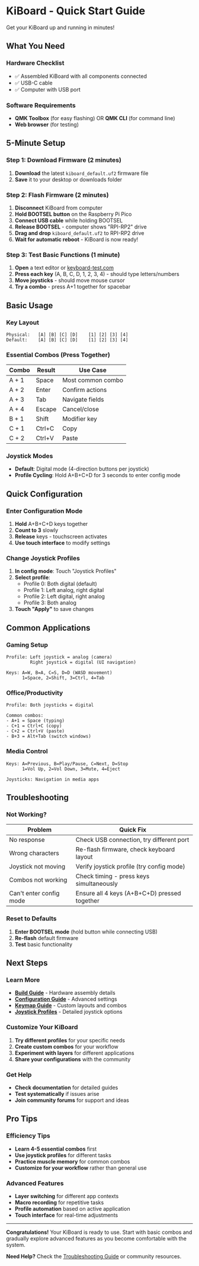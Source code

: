 # KiBoard - Quick Start Guide

Get your KiBoard up and running in minutes!

## What You Need

### Hardware Checklist
- ✅ Assembled KiBoard with all components connected
- ✅ USB-C cable
- ✅ Computer with USB port

### Software Requirements
- **QMK Toolbox** (for easy flashing) OR **QMK CLI** (for command line)
- **Web browser** (for testing)

## 5-Minute Setup

### Step 1: Download Firmware (2 minutes)
1. **Download** the latest `kiboard_default.uf2` firmware file
2. **Save** it to your desktop or downloads folder

### Step 2: Flash Firmware (2 minutes)
1. **Disconnect** KiBoard from computer
2. **Hold BOOTSEL button** on the Raspberry Pi Pico
3. **Connect USB cable** while holding BOOTSEL
4. **Release BOOTSEL** - computer shows "RPI-RP2" drive
5. **Drag and drop** `kiboard_default.uf2` to RPI-RP2 drive
6. **Wait for automatic reboot** - KiBoard is now ready!

### Step 3: Test Basic Functions (1 minute)
1. **Open** a text editor or [keyboard-test.com](https://keyboard-test.com)
2. **Press each key** (A, B, C, D, 1, 2, 3, 4) - should type letters/numbers
3. **Move joysticks** - should move mouse cursor
4. **Try a combo** - press A+1 together for spacebar

## Basic Usage

### Key Layout
```
Physical:   [A] [B] [C] [D]    [1] [2] [3] [4]
Default:    [A] [B] [C] [D]    [1] [2] [3] [4]
```

### Essential Combos (Press Together)
| Combo | Result | Use Case |
|-------|--------|----------|
| A + 1 | Space | Most common combo |
| A + 2 | Enter | Confirm actions |
| A + 3 | Tab | Navigate fields |
| A + 4 | Escape | Cancel/close |
| B + 1 | Shift | Modifier key |
| C + 1 | Ctrl+C | Copy |
| C + 2 | Ctrl+V | Paste |

### Joystick Modes
- **Default**: Digital mode (4-direction buttons per joystick)
- **Profile Cycling**: Hold A+B+C+D for 3 seconds to enter config mode

## Quick Configuration

### Enter Configuration Mode
1. **Hold** A+B+C+D keys together
2. **Count to 3** slowly
3. **Release** keys - touchscreen activates
4. **Use touch interface** to modify settings

### Change Joystick Profiles
1. **In config mode**: Touch "Joystick Profiles"
2. **Select profile**:
   - Profile 0: Both digital (default)
   - Profile 1: Left analog, right digital
   - Profile 2: Left digital, right analog
   - Profile 3: Both analog
3. **Touch "Apply"** to save changes

## Common Applications

### Gaming Setup
```
Profile: Left joystick = analog (camera)
         Right joystick = digital (UI navigation)

Keys: A=W, B=A, C=S, D=D (WASD movement)
      1=Space, 2=Shift, 3=Ctrl, 4=Tab
```

### Office/Productivity
```
Profile: Both joysticks = digital

Common combos:
- A+1 = Space (typing)
- C+1 = Ctrl+C (copy)
- C+2 = Ctrl+V (paste)
- B+3 = Alt+Tab (switch windows)
```

### Media Control
```
Keys: A=Previous, B=Play/Pause, C=Next, D=Stop
      1=Vol Up, 2=Vol Down, 3=Mute, 4=Eject

Joysticks: Navigation in media apps
```

## Troubleshooting

### Not Working?
| Problem | Quick Fix |
|---------|-----------|
| No response | Check USB connection, try different port |
| Wrong characters | Re-flash firmware, check keyboard layout |
| Joystick not moving | Verify joystick profile (try config mode) |
| Combos not working | Check timing - press keys simultaneously |
| Can't enter config mode | Ensure all 4 keys (A+B+C+D) pressed together |

### Reset to Defaults
1. **Enter BOOTSEL mode** (hold button while connecting USB)
2. **Re-flash** default firmware
3. **Test** basic functionality

## Next Steps

### Learn More
- **[Build Guide](BUILD_GUIDE.md)** - Hardware assembly details
- **[Configuration Guide](CONFIGURATION_GUIDE.md)** - Advanced settings
- **[Keymap Guide](KEYMAP_GUIDE.md)** - Custom layouts and combos
- **[Joystick Profiles](JOYSTICK_PROFILES.md)** - Detailed joystick options

### Customize Your KiBoard
1. **Try different profiles** for your specific needs
2. **Create custom combos** for your workflow
3. **Experiment with layers** for different applications
4. **Share your configurations** with the community

### Get Help
- **Check documentation** for detailed guides
- **Test systematically** if issues arise
- **Join community forums** for support and ideas

## Pro Tips

### Efficiency Tips
- **Learn 4-5 essential combos** first
- **Use joystick profiles** for different tasks
- **Practice muscle memory** for common combos
- **Customize for your workflow** rather than general use

### Advanced Features
- **Layer switching** for different app contexts
- **Macro recording** for repetitive tasks
- **Profile automation** based on active application
- **Touch interface** for real-time adjustments

---

**Congratulations!** Your KiBoard is ready to use. Start with basic combos and gradually explore advanced features as you become comfortable with the system.

**Need Help?** Check the [Troubleshooting Guide](TROUBLESHOOTING.md) or community resources.
